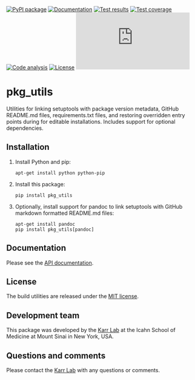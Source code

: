 [![PyPI package](https://img.shields.io/pypi/v/pkg_utils.svg)](https://pypi.python.org/pypi/pkg_utils)
[![Documentation](https://readthedocs.org/projects/pkg-utils/badge/?version=latest)](http://docs.karrlab.org/pkg_utils)
[![Test results](https://circleci.com/gh/KarrLab/pkg_utils.svg?style=shield)](https://circleci.com/gh/KarrLab/pkg_utils)
[![Test coverage](https://coveralls.io/repos/github/KarrLab/pkg_utils/badge.svg)](https://coveralls.io/github/KarrLab/pkg_utils)
[![Code analysis](https://api.codeclimate.com/v1/badges/719d7a9027bcdf6a63bc/maintainability)](https://codeclimate.com/github/KarrLab/pkg_utils)
[![License](https://img.shields.io/github/license/KarrLab/pkg_utils.svg)](LICENSE)
![Analytics](https://ga-beacon.appspot.com/UA-86759801-1/pkg_utils/README.md?pixel)

# pkg_utils

Utilities for linking setuptools with package version metadata, GitHub README.md files, requirements.txt files, and restoring overridden entry points during for editable installations. Includes support for optional dependencies.

## Installation

1. Install Python and pip:
    ```
    apt-get install python python-pip
    ```
2. Install this package:
    ```
    pip install pkg_utils
    ```
3. Optionally, install support for pandoc to link setuptools with GitHub markdown formatted README.md files:
    ```
    apt-get install pandoc
    pip install pkg_utils[pandoc]
    ```

## Documentation
Please see the [API documentation](http://docs.karrlab.org/pkg_utils).

## License
The build utilities are released under the [MIT license](LICENSE).

## Development team
This package was developed by the [Karr Lab](http://www.karrlab.org) at the Icahn School of Medicine at Mount Sinai in New York, USA.

## Questions and comments
Please contact the [Karr Lab](http://www.karrlab.org) with any questions or comments.

